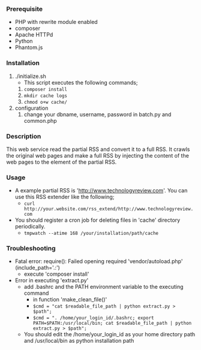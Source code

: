 ### Prerequisite
* PHP with rewrite module enabled
* composer
* Apache HTTPd
* Python
* Phantom.js

### Installation
1. ./initialize.sh
    * This script executes the following commands;
    1. `composer install`
    1. `mkdir cache logs`
    1. `chmod o+w cache/`
2. configuration
    1. change your dbname, username, password in batch.py and common.php

### Description
This web service read the partial RSS and convert it to a full RSS. It crawls the original web pages and make a full  RSS by injecting the content of the web pages to the <description> element of the partial RSS.

### Usage
* A example partial RSS is 'http://www.technologyreview.com'. You can use this RSS extender like the following;
    * `curl http://your.website.com/rss_extend/http://www.technologyreview.com`
* You should register a cron job for deleting files in 'cache' directory periodically.
    * `tmpwatch --atime 168 /your/installation/path/cache`

### Troubleshooting
* Fatal error: require(): Failed opening required 'vendor/autoload.php' (include_path='.:')
    * execute 'composer install'
* Error in executing 'extract.py'
  * add .bashrc and the PATH environment variable to the executing command
    * in function 'make_clean_file()'
    * `$cmd = "cat $readable_file_path | python extract.py > $path";`
    * `$cmd = ". /home/your_login_id/.bashrc; export PATH=$PATH:/usr/local/bin; cat $readable_file_path | python extract.py > $path";`
  * You should edit the /home/your_login_id as your home directory path and /usr/local/bin as python installation path

